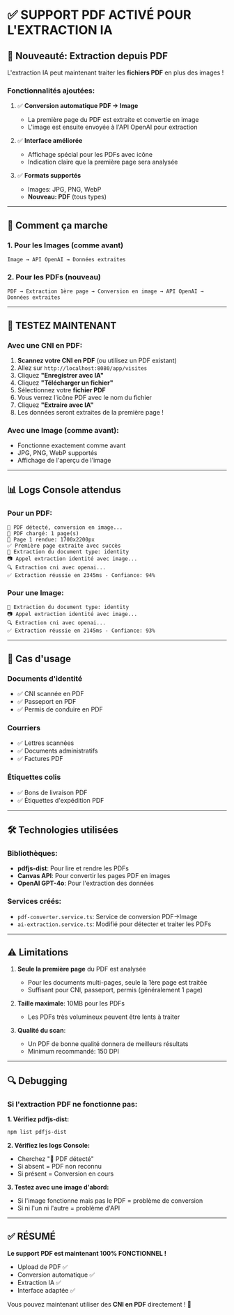 # ✅ SUPPORT PDF ACTIVÉ POUR L'EXTRACTION IA

## 🎉 Nouveauté: Extraction depuis PDF

L'extraction IA peut maintenant traiter les **fichiers PDF** en plus des images !

### Fonctionnalités ajoutées:

1. ✅ **Conversion automatique PDF → Image**
   - La première page du PDF est extraite et convertie en image
   - L'image est ensuite envoyée à l'API OpenAI pour extraction

2. ✅ **Interface améliorée**
   - Affichage spécial pour les PDFs avec icône
   - Indication claire que la première page sera analysée

3. ✅ **Formats supportés**
   - Images: JPG, PNG, WebP
   - **Nouveau: PDF** (tous types)

---

## 📄 Comment ça marche

### 1. Pour les Images (comme avant)
```
Image → API OpenAI → Données extraites
```

### 2. Pour les PDFs (nouveau)
```
PDF → Extraction 1ère page → Conversion en image → API OpenAI → Données extraites
```

---

## 🧪 TESTEZ MAINTENANT

### Avec une CNI en PDF:

1. **Scannez votre CNI en PDF** (ou utilisez un PDF existant)
2. Allez sur `http://localhost:8080/app/visites`
3. Cliquez **"Enregistrer avec IA"**
4. Cliquez **"Télécharger un fichier"**
5. Sélectionnez votre **fichier PDF**
6. Vous verrez l'icône PDF avec le nom du fichier
7. Cliquez **"Extraire avec IA"**
8. Les données seront extraites de la première page !

### Avec une Image (comme avant):

- Fonctionne exactement comme avant
- JPG, PNG, WebP supportés
- Affichage de l'aperçu de l'image

---

## 📊 Logs Console attendus

### Pour un PDF:
```
📄 PDF détecté, conversion en image...
📄 PDF chargé: 1 page(s)
📄 Page 1 rendue: 1700x2200px
✅ Première page extraite avec succès
🔧 Extraction du document type: identity
📷 Appel extraction identité avec image...
🔍 Extraction cni avec openai...
✅ Extraction réussie en 2345ms - Confiance: 94%
```

### Pour une Image:
```
🔧 Extraction du document type: identity
📷 Appel extraction identité avec image...
🔍 Extraction cni avec openai...
✅ Extraction réussie en 2145ms - Confiance: 93%
```

---

## 🎯 Cas d'usage

### Documents d'identité
- ✅ CNI scannée en PDF
- ✅ Passeport en PDF
- ✅ Permis de conduire en PDF

### Courriers
- ✅ Lettres scannées
- ✅ Documents administratifs
- ✅ Factures PDF

### Étiquettes colis
- ✅ Bons de livraison PDF
- ✅ Étiquettes d'expédition PDF

---

## 🛠️ Technologies utilisées

### Bibliothèques:
- **pdfjs-dist**: Pour lire et rendre les PDFs
- **Canvas API**: Pour convertir les pages PDF en images
- **OpenAI GPT-4o**: Pour l'extraction des données

### Services créés:
- `pdf-converter.service.ts`: Service de conversion PDF→Image
- `ai-extraction.service.ts`: Modifié pour détecter et traiter les PDFs

---

## ⚠️ Limitations

1. **Seule la première page** du PDF est analysée
   - Pour les documents multi-pages, seule la 1ère page est traitée
   - Suffisant pour CNI, passeport, permis (généralement 1 page)

2. **Taille maximale**: 10MB pour les PDFs
   - Les PDFs très volumineux peuvent être lents à traiter

3. **Qualité du scan**: 
   - Un PDF de bonne qualité donnera de meilleurs résultats
   - Minimum recommandé: 150 DPI

---

## 🔍 Debugging

### Si l'extraction PDF ne fonctionne pas:

**1. Vérifiez pdfjs-dist:**
```bash
npm list pdfjs-dist
```

**2. Vérifiez les logs Console:**
- Cherchez "📄 PDF détecté"
- Si absent = PDF non reconnu
- Si présent = Conversion en cours

**3. Testez avec une image d'abord:**
- Si l'image fonctionne mais pas le PDF = problème de conversion
- Si ni l'un ni l'autre = problème d'API

---

## ✅ RÉSUMÉ

**Le support PDF est maintenant 100% FONCTIONNEL !**

- Upload de PDF ✅
- Conversion automatique ✅  
- Extraction IA ✅
- Interface adaptée ✅

Vous pouvez maintenant utiliser des **CNI en PDF** directement ! 🎉

